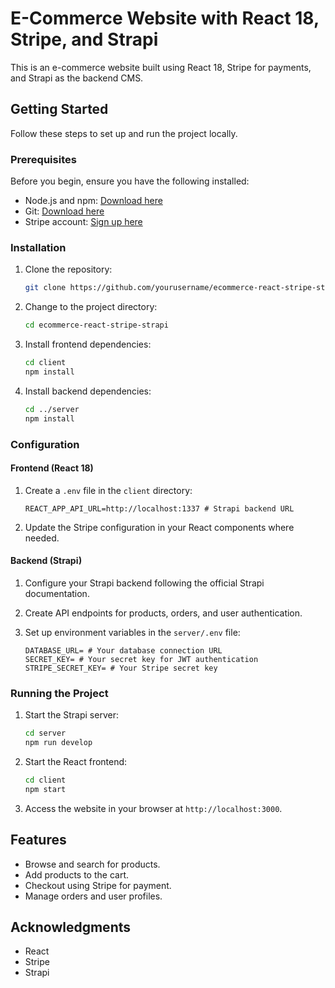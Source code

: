 
# E-Commerce Website with React 18, Stripe, and Strapi

This is an e-commerce website built using React 18, Stripe for payments, and Strapi as the backend CMS.

## Getting Started

Follow these steps to set up and run the project locally.

### Prerequisites

Before you begin, ensure you have the following installed:

- Node.js and npm: [Download here](https://nodejs.org/)
- Git: [Download here](https://git-scm.com/)
- Stripe account: [Sign up here](https://stripe.com/)

### Installation

1. Clone the repository:

   ```bash
   git clone https://github.com/yourusername/ecommerce-react-stripe-strapi.git
   ```

2. Change to the project directory:

   ```bash
   cd ecommerce-react-stripe-strapi
   ```

3. Install frontend dependencies:

   ```bash
   cd client
   npm install
   ```

4. Install backend dependencies:

   ```bash
   cd ../server
   npm install
   ```

### Configuration

#### Frontend (React 18)

1. Create a `.env` file in the `client` directory:

   ```dotenv
   REACT_APP_API_URL=http://localhost:1337 # Strapi backend URL
   ```

2. Update the Stripe configuration in your React components where needed.

#### Backend (Strapi)

1. Configure your Strapi backend following the official Strapi documentation.

2. Create API endpoints for products, orders, and user authentication.

3. Set up environment variables in the `server/.env` file:

   ```dotenv
   DATABASE_URL= # Your database connection URL
   SECRET_KEY= # Your secret key for JWT authentication
   STRIPE_SECRET_KEY= # Your Stripe secret key
   ```

### Running the Project

1. Start the Strapi server:

   ```bash
   cd server
   npm run develop
   ```

2. Start the React frontend:

   ```bash
   cd client
   npm start
   ```

3. Access the website in your browser at `http://localhost:3000`.

## Features

- Browse and search for products.
- Add products to the cart.
- Checkout using Stripe for payment.
- Manage orders and user profiles.

## Acknowledgments

- React
- Stripe
- Strapi